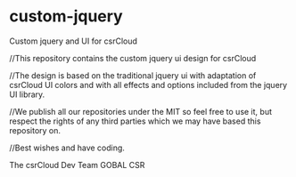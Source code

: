# custom-jquery
Custom jquery and UI for csrCloud

//This repository contains the custom jquery ui design for csrCloud

//The design is based on the traditional jquery ui with adaptation of csrCloud UI colors and with all effects and options included from the jquery UI library.

//We publish all our repositories under the MIT so feel free to use it, but respect the rights of any third parties which we may have based this repository on.

//Best wishes and have coding.

The csrCloud Dev Team
GOBAL CSR
